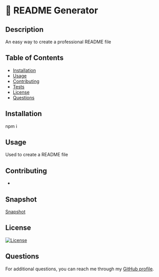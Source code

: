 # 📜 README Generator

## Description
An easy way to create a professional README file

## Table of Contents
- [Installation](#installation)
- [Usage](#usage)
- [Contributing](#contributing)
- [Tests](#tests)
- [License](#license)
- [Questions](#questions)

## Installation
npm i

## Usage
Used to create a README file

## Contributing
-

## Snapshot
[Snapshot](https://github.com/RRHunterH/README-Generator/assets/102266063/7aa6eb14-cd6a-4953-9677-b53f062c0d3e)

## License
[![License](https://img.shields.io/badge/License-MIT-blue.svg)](LICENSE)

## Questions
For additional questions, you can reach me through my [GitHub profile](https://github.com/RRHunterH).